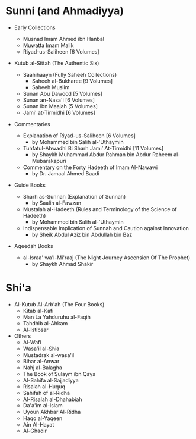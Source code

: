 # Sunni (and Ahmadiyya)
- Early Collections
	- Musnad Imam Ahmed ibn Hanbal
	- Muwatta Imam Malik
	- Riyad-us-Saliheen [6 Volumes]
- Kutub al-Sittah (The Authentic Six)
	- Saahihaayn (Fully Saheeh Collections)
		- Saheeh al-Bukharee [9 Volumes]
		- Saheeh Muslim
	- Sunan Abu Dawood [5 Volumes]
	- Sunan an-Nasa'i [6 Volumes]
	- Sunan ibn Maajah [5 Volumes]
	- Jami' at-Tirmidhi [6 Volumes]

- Commentaries
	- Explanation of Riyad-us-Saliheen [6 Volumes]
		- by Mohammed bin Salih al-'Uthaymin
	- Tuhfatul-Ahwadhi Bi Sharh Jami’ At-Tirmidhi [11 Volumes]
		- by Shaykh Muhammad Abdur Rahman bin Abdur Raheem al-Mubarakapuri
	- Commentary on the Forty Hadeeth of Imam Al-Nawawi
		- by Dr. Jamaal Ahmed Baadi

- Guide Books
	- Sharh as-Sunnah (Explanation of Sunnah)
		- by Saalih al-Fawzan
	- Mustalah al-Hadeeth (Rules and Terminology of the Science of Hadeeth)
		- by Mohammed bin Salih al-'Uthaymin
	- Indispensable Implication of Sunnah and Caution against Innovation
		- by Sheik Abdul Aziz bin Abdullah bin Baz

- Aqeedah Books
	- al-Israa' wa'l-Mi'raaj (The Night Journey Ascension Of The Prophet)
		- by Shaykh Ahmad Shakir

# Shi'a
- Al-Kutub Al-Arb'ah (The Four Books)
	- Kitab al-Kafi
	- Man La Yahduruhu al-Faqih
	- Tahdhib al-Ahkam
	- Al-Istibsar
- Others
	- Al-Wafi
	- Wasa'il al-Shia
	- Mustadrak al-wasa'il
	- Bihar al-Anwar
	- Nahj al-Balagha
	- The Book of Sulaym ibn Qays
	- Al-Sahifa al-Sajjadiyya
	- Risalah al-Huquq
	- Sahifah of al-Ridha
	- Al-Risalah al-Dhahabiah
	- Da'a'im al-Islam
	- Uyoun Akhbar Al-Ridha
	- Haqq al-Yaqeen
	- Ain Al-Hayat
	- Al-Ghadir